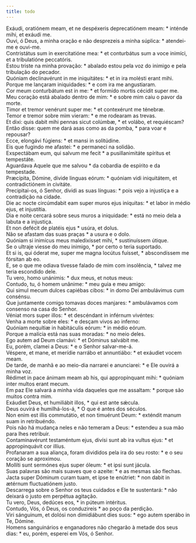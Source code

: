 ```yaml
---
title: todo
---
```

<div class="dropcap text-justify">Exáudi, oratiónem meam, et ne despéxeris deprecatiónem meam: * inténde mihi, et exáudi me.</div>
<div class="dropcap text-justify">Ouvi, ó Deus, a minha oração e não desprezeis a minha súplica: * atendei-me e ouvi-me.</div>
<div class="text-justify">Contristátus sum in exercitatióne mea: * et conturbátus sum a voce inimíci, et a tribulatióne peccatóris.</div>
<div class="text-justify">Estou triste na minha provação: * abalado estou pela voz do inimigo e pela tribulação do pecador.</div>
<div class="text-justify">Quóniam declinavérunt in me iniquitátes: * et in ira molésti erant mihi.</div>
<div class="text-justify">Porque me lançaram iniquidades: * e com ira me angustiaram.</div>
<div class="text-justify">Cor meum conturbátum est in me: * et formído mortis cécidit super me.</div>
<div class="text-justify">Meu coração está abalado dentro de mim: * e sobre mim caiu o pavor da morte.</div>
<div class="text-justify">Timor et tremor venérunt super me: * et contexérunt me ténebræ.</div>
<div class="text-justify">Temor e tremor sobre mim vieram: * e me rodearam as trevas.</div>
<div class="text-justify">Et dixi: quis dabit mihi pennas sicut colúmbæ, * et volábo, et requiéscam?</div>
<div class="text-justify">Então disse: quem me dará asas como as da pomba, * para voar e repousar?</div>
<div class="text-justify">Ecce, elongávi fúgiens: * et mansi in solitúdine.</div>
<div class="text-justify">Eis que fugindo me afastei: * e permaneci na solidão.</div>
<div class="text-justify">Exspectábam eum, qui salvum me fecit * a pusillanimitáte spíritus et tempestáte.</div>
<div class="text-justify">Aguardava Aquele que me salvou * da cobardia de espírito e da tempestade.</div>
<div class="text-justify">Præcípita, Dómine, dívide linguas eórum: * quóniam vidi iniquitátem, et contradictiónem in civitáte.</div>
<div class="text-justify">Precipitai-os, ó Senhor, dividi as suas línguas: * pois vejo a injustiça e a contradição na cidade.</div>
<div class="text-justify">Die ac nocte circúmdabit eam super muros ejus iníquitas: * et labor in médio ejus, et injustítia.</div>
<div class="text-justify">Dia e noite cercará sobre seus muros a iniquidade: * está no meio dela a labuta e a injustiça.</div>
<div class="text-justify">Et non defécit de platéis ejus * usúra, et dolus.</div>
<div class="text-justify">Não se afastam das suas praças * a usura e o dolo.</div>
<div class="text-justify">Quóniam si inimícus meus maledixísset mihi, * sustinuíssem útique.</div>
<div class="text-justify">Se o ultraje viesse do meu inimigo, * por certo o teria suportado.</div>
<div class="text-justify">Et si is, qui óderat me, super me magna locútus fuísset, * abscondíssem me fórsitan ab eo.</div>
<div class="text-justify">E, se o que me odiava tivesse falado de mim com insolência, * talvez me teria escondido dele.</div>
<div class="text-justify">Tu vero, homo unánimis: * dux meus, et notus meus:</div>
<div class="text-justify">Contudo, tu, ó homem unânime: * meu guia e meu amigo:</div>
<div class="text-justify">Qui simul mecum dulces capiébas cibos: * in domo Dei ambulávimus cum consénsu.</div>
<div class="text-justify">Que juntamente comigo tomavas doces manjares: * ambulávamos com consenso na casa do Senhor.</div>
<div class="text-justify">Véniat mors super illos: * et descéndant in inférnum vivéntes:</div>
<div class="text-justify">Venha a morte sobre eles: * e desçam vivos ao inferno:</div>
<div class="text-justify">Quóniam nequítiæ in habitáculis eórum: * in médio eórum.</div>
<div class="text-justify">Porque a malícia está nas suas moradas: * no meio deles.</div>
<div class="text-justify">Ego autem ad Deum clamávi: * et Dóminus salvábit me.</div>
<div class="text-justify">Eu, porém, clamei a Deus: * e o Senhor salvar-me-á.</div>
<div class="text-justify">Véspere, et mane, et merídie narrábo et annuntiábo: * et exáudiet vocem meam.</div>
<div class="text-justify">De tarde, de manhã e ao meio-dia narrarei e anunciarei: * e Ele ouvirá a minha voz.</div>
<div class="text-justify">Rédimet in pace ánimam meam ab his, qui appropínquant mihi: * quóniam inter multos erant mecum.</div>
<div class="text-justify">Em paz Ele salvará a minha vida daqueles que me assaltam: * porque são muitos contra mim.</div>
<div class="text-justify">Exáudiet Deus, et humiliábit illos, * qui est ante sǽcula.</div>
<div class="text-justify">Deus ouvirá e humilhá-los-á, * O que é antes dos séculos.</div>
<div class="text-justify">Non enim est illis commutátio, et non timuérunt Deum: * exténdit manum suam in retribuéndo.</div>
<div class="text-justify">Pois não há mudança neles e não temeram a Deus: * estendeu a sua mão para lhes retribuir.</div>
<div class="text-justify">Contaminavérunt testaméntum ejus, divísi sunt ab ira vultus ejus: * et appropinquávit cor illíus.</div>
<div class="text-justify">Profanaram a sua aliança, foram divididos pela ira do seu rosto: * e o seu coração se aproximou.</div>
<div class="text-justify">Mollíti sunt sermónes ejus super óleum: * et ipsi sunt jácula.</div>
<div class="text-justify">Suas palavras são mais suaves que o azeite: * e as mesmas são flechas.</div>
<div class="text-justify">Jacta super Dóminum curam tuam, et ipse te enútriet: * non dabit in ætérnum fluctuatiónem justo.</div>
<div class="text-justify">Descarrega sobre o Senhor os teus cuidados e Ele te sustentará: * não deixará o justo em perpétua agitação.</div>
<div class="text-justify">Tu vero, Deus, dedúces eos, * in púteum intéritus.</div>
<div class="text-justify">Contudo, Vós, ó Deus, os conduzireis * ao poço da perdição.</div>
<div class="text-justify">Viri sánguinum, et dolósi non dimidiábunt dies suos: * ego autem sperábo in Te, Dómine.</div>
<div class="text-justify">Homens sanguinários e enganadores não chegarão à metade dos seus dias: * eu, porém, esperei em Vós, ó Senhor.</div>
